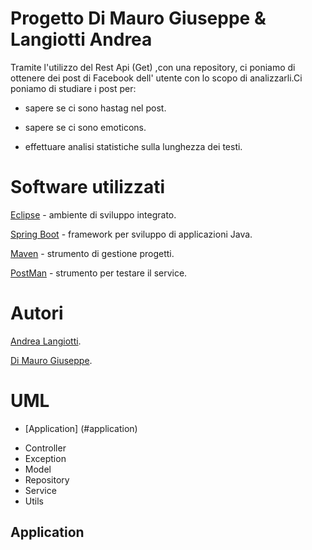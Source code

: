 # Progetto Di Mauro Giuseppe & Langiotti Andrea

Tramite l'utilizzo del Rest Api (Get) ,con una repository, ci poniamo di ottenere dei post di Facebook dell' utente con lo scopo di analizzarli.Ci poniamo di studiare 
i post per:

* sapere se ci sono hastag nel post.

* sapere se ci sono emoticons.

* effettuare analisi statistiche sulla lunghezza dei testi.


# Software utilizzati

[Eclipse](https://www.eclipse.org/downloads/packages/release/mars/r/eclipse-ide-java-ee-developers) - ambiente di sviluppo integrato.

[Spring Boot](https://spring.io/guides/gs/spring-boot/) - framework per sviluppo di applicazioni Java.

[Maven](https://maven.apache.org/) - strumento di gestione progetti.

[PostMan](https://www.postman.com/) - strumento per testare il service. 



# Autori

[Andrea Langiotti](https://github.com/Langiott).

[Di Mauro Giuseppe](https://github.com/Giuseppe-Di-Mauro).


# UML 

- [Application] (#application)
* Controller 
* Exception
* Model
* Repository 
* Service 
* Utils 

## Application 



